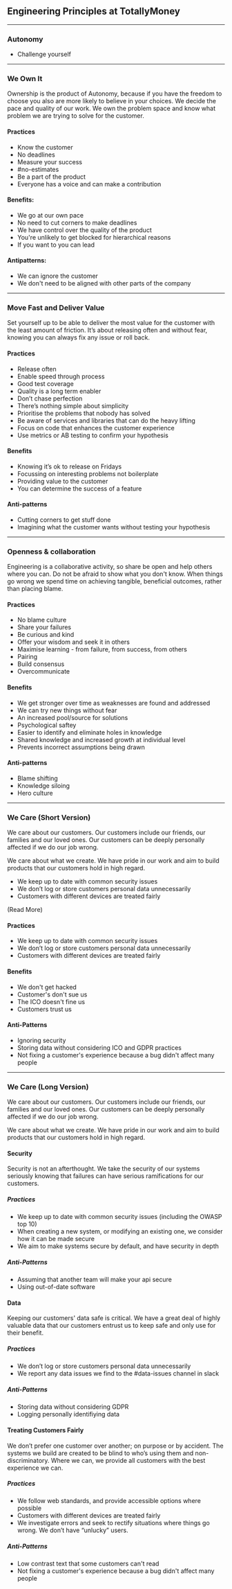 ## Engineering Principles at TotallyMoney

---

### Autonomy

- Challenge yourself

---

### We Own It

Ownership is the product of Autonomy, because if you have the freedom to choose you also are more likely to believe in your choices. We decide the pace and quality of our work. We own the problem space and know what problem we are trying to solve for the customer.

#### Practices

- Know the customer
- No deadlines
- Measure your success
- #no-estimates
- Be a part of the product
- Everyone has a voice and can make a contribution

#### Benefits:

- We go at our own pace
- No need to cut corners to make deadlines
- We have control over the quality of the product
- You're unlikely to get blocked for hierarchical reasons
- If you want to you can lead

#### Antipatterns:

- We can ignore the customer
- We don't need to be aligned with other parts of the company

---

### Move Fast and Deliver Value

Set yourself up to be able to deliver the most value for the customer with the least amount of friction. It’s about releasing often and without fear, knowing you can always fix any issue or roll back.

#### Practices

- Release often
- Enable speed through process
- Good test coverage
- Quality is a long term enabler
- Don’t chase perfection
- There’s nothing simple about simplicity
- Prioritise the problems that nobody has solved
- Be aware of services and libraries that can do the heavy lifting
- Focus on code that enhances the customer experience
- Use metrics or AB testing to confirm your hypothesis

#### Benefits

- Knowing it’s ok to release on Fridays
- Focussing on interesting problems not boilerplate
- Providing value to the customer
- You can determine the success of a feature

#### Anti-patterns

- Cutting corners to get stuff done
- Imagining what the customer wants without testing your hypothesis

---

### Openness & collaboration

Engineering is a collaborative activity, so share be open and help others where you can. Do not be afraid to show what you don't know. When things go wrong we spend time on achieving tangible, beneficial outcomes, rather than placing blame.

#### Practices

- No blame culture
- Share your failures
- Be curious and kind
- Offer your wisdom and seek it in others
- Maximise learning - from failure, from success, from others
- Pairing
- Build consensus
- Overcommunicate

#### Benefits

- We get stronger over time as weaknesses are found and addressed
- We can try new things without fear
- An increased pool/source for solutions
- Psychological saftey
- Easier to identify and eliminate holes in knowledge
- Shared knowledge and increased growth at individual level
- Prevents incorrect assumptions being drawn

#### Anti-patterns

- Blame shifting
- Knowledge siloing
- Hero culture

---

### We Care (Short Version)

We care about our customers. Our customers include our friends, our families and our loved ones. Our customers can be deeply personally affected if we do our job wrong.

We care about what we create. We have pride in our work and aim to build products that our customers hold in high regard.

- We keep up to date with common security issues
- We don’t log or store customers personal data unnecessarily
- Customers with different devices are treated fairly

(Read More)

#### Practices

- We keep up to date with common security issues
- We don’t log or store customers personal data unnecessarily
- Customers with different devices are treated fairly

#### Benefits

- We don't get hacked
- Customer's don't sue us
- The ICO doesn't fine us
- Customers trust us

#### Anti-Patterns

- Ignoring security
- Storing data without considering ICO and GDPR practices
- Not fixing a customer's experience because a bug didn't affect many people

---

### We Care (Long Version)

We care about our customers. Our customers include our friends, our families and our loved ones. Our customers can be deeply personally affected if we do our job wrong.

We care about what we create. We have pride in our work and aim to build products that our customers hold in high regard.

#### Security

Security is not an afterthought. We take the security of our systems seriously knowing that failures can have serious ramifications for our customers.

##### Practices

- We keep up to date with common security issues (including the OWASP top 10)
- When creating a new system, or modifying an existing one, we consider how it can be made secure
- We aim to make systems secure by default, and have security in depth

##### Anti-Patterns

- Assuming that another team will make your api secure
- Using out-of-date software

#### Data

Keeping our customers' data safe is critical. We have a great deal of highly valuable data that our customers entrust us to keep safe and only use for their benefit.

##### Practices

- We don’t log or store customers personal data unnecessarily
- We report any data issues we find to the #data-issues channel in slack

##### Anti-Patterns

- Storing data without considering GDPR
- Logging personally identifiying data

#### Treating Customers Fairly

We don’t prefer one customer over another; on purpose or by accident. The systems we build are created to be blind to who’s using them and non-discriminatory. Where we can, we provide all customers with the best experience we can.

##### Practices

* We follow web standards, and provide accessible options where possible
* Customers with different devices are treated fairly
* We investigate errors and seek to rectify situations where things go wrong. We don’t have “unlucky” users.

##### Anti-Patterns

- Low contrast text that some customers can't read
- Not fixing a customer's experience because a bug didn't affect many people
